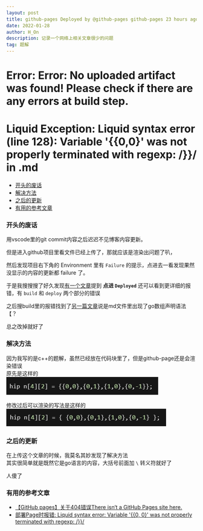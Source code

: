 ```yaml
---
layout: post
title: github-pages Deployed by @github-pages github-pages 23 hours ago Failure
date: 2022-01-28
author: H_On
description: 记录一个网络上相关文章很少的问题
tag: 题解
---
```


# Error: Error: No uploaded artifact was found! Please check if there are any errors at build step.
# Liquid Exception: Liquid syntax error (line 128): Variable '\{\{0,0}' was not properly terminated with regexp: /\}\}/ in .md

- [开头的废话](#开头的废话)
- [解决方法](#解决方法)
- [之后的更新](#之后的更新)
- [有用的参考文章](#有用的参考文章)

### 开头的废话
用vscode里的git commit内容之后迟迟不见博客内容更新。

但是进入github项目里看文件已经上传了，那就应该是渲染出问题了叭，

然后发现项目右下角的 Environment 里有 `Failure` 的提示，点进去一看发现果然没显示的内容的更新都 failure 了。

于是我搜搜搜了好久发现[有一个文章](https://gitee.com/oschina/git-osc/issues/I1BLTM?_from=gitee_search)提到 **点进 `Deployed`** 还可以看到更详细的报错，有 `build` 和 `deploy` 两个部分的错误

之后搜build里的报错找到了[另一篇文章](https://gitee.com/oschina/git-osc/issues/I1BLTM?_from=gitee_search)说是md文件里出现了go数组声明语法【？

总之改掉就好了

### 解决方法
因为我写的是c++的题解，虽然已经放在代码块里了，但是github-page还是会渲染错误<br>
原先是这样的<br>
![无法渲染](/images/20220128/p1.png)

修改过后可以渲染的写法是这样的<br>
![可以渲染](/images/20220128/p2.png)

### 之后的更新
在上传这个文章的时候，我莫名其妙发现了解决方法<br>
其实很简单就是既然它是go语言的内容，大括号前面加 `\` 转义符就好了

人傻了

### 有用的参考文章
* [【GitHub pages】关于404错误There isn‘t a GitHub Pages site here.
](https://gitee.com/oschina/git-osc/issues/I1BLTM?_from=gitee_search)
* [部署Page时报错: Liquid syntax error: Variable '\{\{0, 0}' was not properly terminated with regexp: /\}\}/](https://gitee.com/oschina/git-osc/issues/I1BLTM?_from=gitee_search)